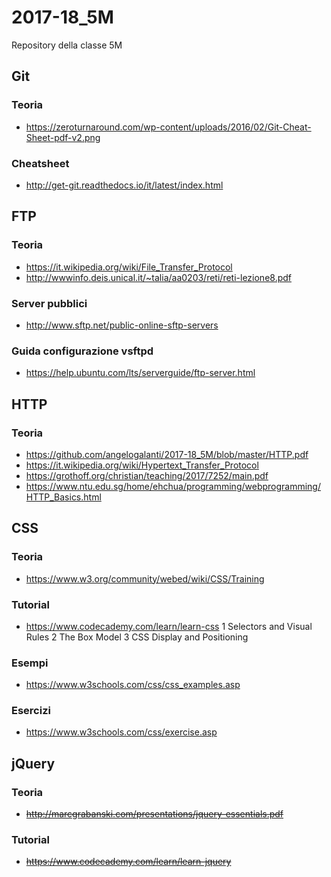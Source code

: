 # 2017-18_5M
Repository della classe 5M

## Git
### Teoria
* https://zeroturnaround.com/wp-content/uploads/2016/02/Git-Cheat-Sheet-pdf-v2.png
### Cheatsheet
* http://get-git.readthedocs.io/it/latest/index.html

## FTP
### Teoria
* https://it.wikipedia.org/wiki/File_Transfer_Protocol
* http://wwwinfo.deis.unical.it/~talia/aa0203/reti/reti-lezione8.pdf
### Server pubblici
* http://www.sftp.net/public-online-sftp-servers
### Guida configurazione vsftpd 
* https://help.ubuntu.com/lts/serverguide/ftp-server.html

## HTTP
### Teoria
* https://github.com/angelogalanti/2017-18_5M/blob/master/HTTP.pdf
* https://it.wikipedia.org/wiki/Hypertext_Transfer_Protocol
* https://grothoff.org/christian/teaching/2017/7252/main.pdf
* https://www.ntu.edu.sg/home/ehchua/programming/webprogramming/HTTP_Basics.html


## CSS
### Teoria
* https://www.w3.org/community/webed/wiki/CSS/Training
### Tutorial
* https://www.codecademy.com/learn/learn-css
  1 Selectors and Visual Rules
  2 The Box Model
  3 CSS Display and Positioning
### Esempi
* https://www.w3schools.com/css/css_examples.asp
### Esercizi
* https://www.w3schools.com/css/exercise.asp

## jQuery
### Teoria
* ~~http://marcgrabanski.com/presentations/jquery-essentials.pdf~~
### Tutorial
* ~~https://www.codecademy.com/learn/learn-jquery~~

